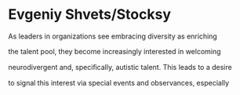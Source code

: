 # Evgeniy Shvets/Stocksy

As leaders in organizations see embracing diversity as enriching

the talent pool, they become increasingly interested in welcoming

neurodivergent and, speciﬁcally, autistic talent. This leads to a desire

to signal this interest via special events and observances, especially